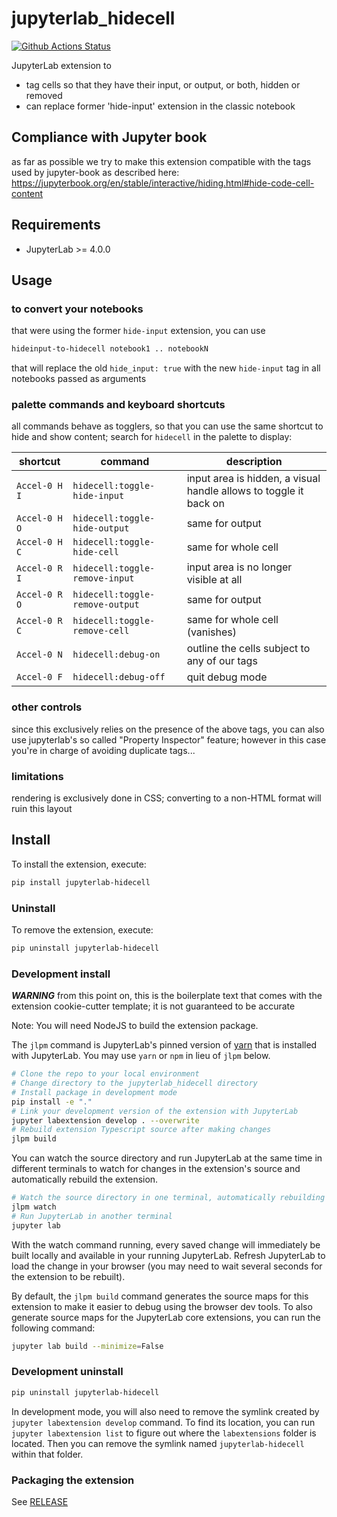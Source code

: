 # jupyterlab_hidecell

[![Github Actions Status](https://github.com/parmentelat/jupyterlab-hidecell/workflows/Build/badge.svg)](https://github.com/parmentelat/jupyterlab-hidecell/actions/workflows/build.yml)

JupyterLab extension to

- tag cells so that they have their input, or output, or both, hidden or removed
- can replace former 'hide-input' extension in the classic notebook

## Compliance with Jupyter book

as far as possible we try to make this extension compatible with the tags used by jupyter-book as described here:
<https://jupyterbook.org/en/stable/interactive/hiding.html#hide-code-cell-content>

## Requirements

- JupyterLab >= 4.0.0

## Usage

### to convert your notebooks

that were using the former `hide-input` extension, you can use

```bash
hideinput-to-hidecell notebook1 .. notebookN
```

that will replace the old `hide_input: true` with the new `hide-input` tag in all
notebooks passed as arguments

### palette commands and keyboard shortcuts

all commands behave as togglers, so that you can use the same shortcut to hide
and show content; search for `hidecell` in the palette to display:

| shortcut      | command                         | description                                                       |
| ------------- | ------------------------------- | ----------------------------------------------------------------- |
| `Accel-0 H I` | `hidecell:toggle-hide-input`    | input area is hidden, a visual handle allows to toggle it back on |
| `Accel-0 H O` | `hidecell:toggle-hide-output`   | same for output                                                   |
| `Accel-0 H C` | `hidecell:toggle-hide-cell`     | same for whole cell                                               |
| `Accel-0 R I` | `hidecell:toggle-remove-input`  | input area is no longer visible at all                            |
| `Accel-0 R O` | `hidecell:toggle-remove-output` | same for output                                                   |
| `Accel-0 R C` | `hidecell:toggle-remove-cell`   | same for whole cell (vanishes)                                    |
| `Accel-0 N`   | `hidecell:debug-on`             | outline the cells subject to any of our tags                      |
| `Accel-0 F`   | `hidecell:debug-off`            | quit debug mode                                                   |

### other controls

since this exclusively relies on the presence of the above tags, you can also
use jupyterlab's so called "Property Inspector" feature; however in this case
you're in charge of avoiding duplicate tags...

### limitations

rendering is exclusively done in CSS; converting to a non-HTML format will ruin
this layout

## Install

To install the extension, execute:

```bash
pip install jupyterlab-hidecell
```

### Uninstall

To remove the extension, execute:

```bash
pip uninstall jupyterlab-hidecell
```

### Development install

**_WARNING_** from this point on, this is the boilerplate text that comes with
the extension cookie-cutter template; it is not guaranteed to be accurate

Note: You will need NodeJS to build the extension package.

The `jlpm` command is JupyterLab's pinned version of
[yarn](https://yarnpkg.com/) that is installed with JupyterLab. You may use
`yarn` or `npm` in lieu of `jlpm` below.

```bash
# Clone the repo to your local environment
# Change directory to the jupyterlab_hidecell directory
# Install package in development mode
pip install -e "."
# Link your development version of the extension with JupyterLab
jupyter labextension develop . --overwrite
# Rebuild extension Typescript source after making changes
jlpm build
```

You can watch the source directory and run JupyterLab at the same time in
different terminals to watch for changes in the extension's source and
automatically rebuild the extension.

```bash
# Watch the source directory in one terminal, automatically rebuilding when needed
jlpm watch
# Run JupyterLab in another terminal
jupyter lab
```

With the watch command running, every saved change will immediately be built
locally and available in your running JupyterLab. Refresh JupyterLab to load the
change in your browser (you may need to wait several seconds for the extension
to be rebuilt).

By default, the `jlpm build` command generates the source maps for this
extension to make it easier to debug using the browser dev tools. To also
generate source maps for the JupyterLab core extensions, you can run the
following command:

```bash
jupyter lab build --minimize=False
```

### Development uninstall

```bash
pip uninstall jupyterlab-hidecell
```

In development mode, you will also need to remove the symlink created by
`jupyter labextension develop` command. To find its location, you can run
`jupyter labextension list` to figure out where the `labextensions` folder is
located. Then you can remove the symlink named `jupyterlab-hidecell` within
that folder.

### Packaging the extension

See [RELEASE](RELEASE.md)

